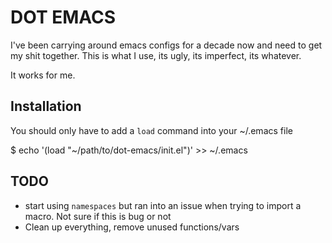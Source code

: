 DOT EMACS
===========

I've been carrying around emacs configs for a decade now and need to get my shit together.  This is what I use, its ugly, its imperfect, its whatever.

It works for me.


Installation
--------------
You should only have to add a `load` command into your ~/.emacs file

  $ echo '(load "~/path/to/dot-emacs/init.el")' >> ~/.emacs



TODO
-----

 * start using `namespaces` but ran into an issue when trying to import a macro.  Not sure if this is bug or not
 * Clean up everything, remove unused functions/vars

